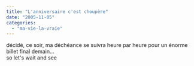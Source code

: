 ```yaml
---
title: "L'anniversaire c'est choupère"
date: "2005-11-05"
categories: 
  - "ma-vie-la-vraie"
---
```


  
décidé, ce soir, ma déchéance se suivra heure par heure pour un énorme billet final demain...  
so let's wait and see
